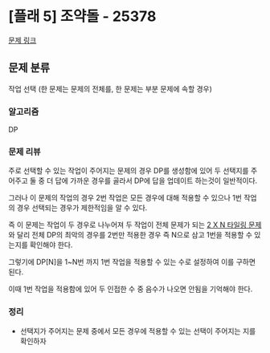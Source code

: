 # [플래 5] 조약돌 - 25378
[문제 링크](https://www.acmicpc.net/problem/25378)

## 문제 분류
작업 선택 (한 문제는 문제의 전체를, 한 문제는 부분 문제에 속할 경우)

### 알고리즘
DP

### 문제 리뷰
<p>주로 선택할 수 있는 작업이 주어지는 문제의 경우 DP를 생성함에 있어 두 선택지를 주어주고 둘 중 더 답에 가까운 경우를 골라서 DP에 답을 업데이트 하는것이 일반적이다.</p>
<p>그러나 이 문제의 작업의 경우 2번 작업은 모든 경우에 대해 적용할 수 있으나 1번 작업의 경우 선택되는 경우가 제한적임을 알 수 있다.</p>
<p>즉 이 문제는 작업이 두 경우로 나누어져 두 작업이 전체 문제가 되는 <a href="https://www.acmicpc.net/problem/11726">2 X N 타일링 문제</a> 와 달리 전체 DP의 최악의 경우를 2번만 적용한 경우 즉 N으로 삼고 1번을 적용할 수 있는지를 확인해야 한다.</p>
<p>그렇기에 DP[N]을 1~N번 까지 1번 작업을 적용할 수 있는 수로 설정하여 이를 구하면 된다.</p>
<p>이때 1번 작업을 적용함에 있어 두 인접한 수 중 음수가 나오면 안됨을 기억해야 한다.</p>

### 정리
+ 선택지가 주어지는 문제 중에서 모든 경우에 적용할 수 있는 선택이 주어지는 지를 확인하자